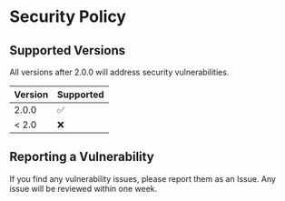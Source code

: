 # Security Policy

## Supported Versions

All versions after 2.0.0 will address security vulnerabilities.

| Version | Supported          |
| ------- | ------------------ |
| 2.0.0   | :white_check_mark: |
| < 2.0   | :x:                |

## Reporting a Vulnerability

If you find any vulnerability issues, please report them as an Issue. Any issue will be reviewed within one week.
